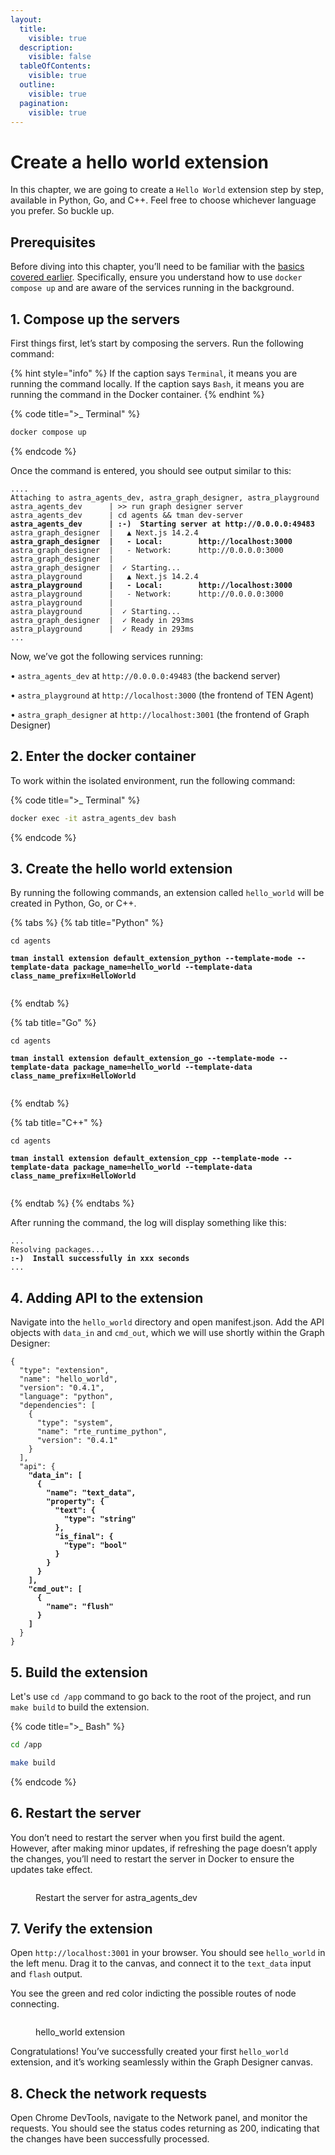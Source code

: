 ```yaml
---
layout:
  title:
    visible: true
  description:
    visible: false
  tableOfContents:
    visible: true
  outline:
    visible: true
  pagination:
    visible: true
---
```


# Create a hello world extension

In this chapter, we are going to create a `Hello World` extension step by step, available in Python, Go, and C++. Feel free to choose whichever language you prefer. So buckle up.

## Prerequisites

Before diving into this chapter, you’ll need to be familiar with the [basics covered earlier](quickstart.md). Specifically, ensure you understand how to use `docker compose up` and are aware of the services running in the background.

## 1. Compose up the servers

First things first, let’s start by composing the servers. Run the following command:

{% hint style="info" %}
If the caption says `Terminal`, it means you are running the command locally. If the caption says `Bash`, it means you are running the command in the Docker container.
{% endhint %}

{% code title=">_ Terminal" %}

```bash
docker compose up
```

{% endcode %}

Once the command is entered, you should see output similar to this:

<pre class="language-bash" data-title=">_ Terminal"><code class="lang-bash">....
Attaching to astra_agents_dev, astra_graph_designer, astra_playground
astra_agents_dev      | >> run graph designer server
astra_agents_dev      | cd agents &#x26;&#x26; tman dev-server
<strong>astra_agents_dev      | :-)  Starting server at http://0.0.0.0:49483
</strong>astra_graph_designer  |   ▲ Next.js 14.2.4
<strong>astra_graph_designer  |   - Local:        http://localhost:3000
</strong>astra_graph_designer  |   - Network:      http://0.0.0.0:3000
astra_graph_designer  |
astra_graph_designer  |  ✓ Starting...
astra_playground      |   ▲ Next.js 14.2.4
<strong>astra_playground      |   - Local:        http://localhost:3000
</strong>astra_playground      |   - Network:      http://0.0.0.0:3000
astra_playground      |
astra_playground      |  ✓ Starting...
astra_graph_designer  |  ✓ Ready in 293ms
astra_playground      |  ✓ Ready in 293ms
...
</code></pre>

Now, we’ve got the following services running:

• `astra_agents_dev` at `http://0.0.0.0:49483` (the backend server)

• `astra_playground` at `http://localhost:3000` (the frontend of TEN Agent)

• `astra_graph_designer` at `http://localhost:3001` (the frontend of Graph Designer)

## 2. Enter the docker container

To work within the isolated environment, run the following command:

{% code title=">_ Terminal" %}

```bash
docker exec -it astra_agents_dev bash
```

{% endcode %}

## 3. Create the hello world extension

By running the following commands, an extension called `hello_world` will be created in Python, Go, or C++.

{% tabs %}
{% tab title="Python" %}
<pre class="language-bash" data-title=">_ Bash" data-overflow="wrap"><code class="lang-bash">cd agents

<strong>tman install extension default_extension_python --template-mode --template-data package_name=hello_world --template-data class_name_prefix=HelloWorld
</strong>
</code></pre>
{% endtab %}

{% tab title="Go" %}
<pre class="language-bash" data-title=">_ Bash" data-overflow="wrap"><code class="lang-bash">cd agents

<strong>tman install extension default_extension_go --template-mode --template-data package_name=hello_world --template-data class_name_prefix=HelloWorld
</strong>
</code></pre>
{% endtab %}

{% tab title="C++" %}
<pre class="language-bash" data-title=">_ Bash" data-overflow="wrap"><code class="lang-bash">cd agents

<strong>tman install extension default_extension_cpp --template-mode --template-data package_name=hello_world --template-data class_name_prefix=HelloWorld
</strong>
</code></pre>
{% endtab %}
{% endtabs %}

After running the command, the log will display something like this:

<pre class="language-bash" data-title=">_ Bash"><code class="lang-bash">...
Resolving packages...
<strong>:-)  Install successfully in xxx seconds
</strong>...
</code></pre>

## 4. Adding API to the extension

Navigate into the `hello_world` directory and open manifest.json. Add the API objects with `data_in` and `cmd_out`, which we will use shortly within the Graph Designer:

<pre class="language-json" data-title="./hello_world/manifest.json"><code class="lang-json">{
  "type": "extension",
  "name": "hello_world",
  "version": "0.4.1",
  "language": "python",
  "dependencies": [
    {
      "type": "system",
      "name": "rte_runtime_python",
      "version": "0.4.1"
    }
  ],
  "api": {
<strong>    "data_in": [
</strong><strong>      {
</strong><strong>        "name": "text_data",
</strong><strong>        "property": {
</strong><strong>          "text": {
</strong><strong>            "type": "string"
</strong><strong>          },
</strong><strong>          "is_final": {
</strong><strong>            "type": "bool"
</strong><strong>          }
</strong><strong>        }
</strong><strong>      }
</strong><strong>    ],
</strong><strong>    "cmd_out": [
</strong><strong>      {
</strong><strong>        "name": "flush"
</strong><strong>      }
</strong><strong>    ]
</strong>  }
}
</code></pre>

## 5. Build the extension

Let's use `cd /app` command to go back to the root of the project, and run `make build` to build the extension.

{% code title=">_ Bash" %}

```bash
cd /app

make build
```

{% endcode %}

## 6. Restart the server

You don’t need to restart the server when you first build the agent. However, after making minor updates, if refreshing the page doesn’t apply the changes, you’ll need to restart the server in Docker to ensure the updates take effect.

<figure><img src="../assets/gif/docker_restart_server.gif" alt=""><figcaption><p>Restart the server for astra_agents_dev</p></figcaption></figure>

## 7. Verify the extension&#x20;

Open `http://localhost:3001` in your browser. You should see `hello_world` in the left menu. Drag it to the canvas, and connect it to the `text_data` input and `flash` output.

You see the green and red color indicting the possible routes of node connecting.&#x20;

<figure><img src="../assets/gif/hello_world_python.gif" alt=""><figcaption><p>hello_world extension</p></figcaption></figure>

Congratulations! You’ve successfully created your first `hello_world` extension, and it’s working seamlessly within the Graph Designer canvas.

## 8. Check the network requests

Open Chrome DevTools, navigate to the Network panel, and monitor the requests. You should see the status codes returning as 200, indicating that the changes have been successfully processed.
